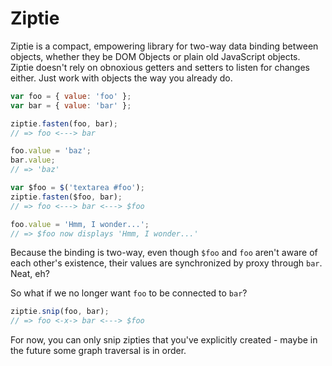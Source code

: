 Ziptie
======

Ziptie is a compact, empowering library for two-way data binding between objects, whether they be DOM Objects or plain old JavaScript objects. Ziptie doesn't rely on obnoxious getters and setters to listen for changes either. Just work with objects the way you already do.

```js
var foo = { value: 'foo' };
var bar = { value: 'bar' };

ziptie.fasten(foo, bar);
// => foo <---> bar

foo.value = 'baz';
bar.value;
// => 'baz'

var $foo = $('textarea #foo');
ziptie.fasten($foo, bar);
// => foo <---> bar <---> $foo

foo.value = 'Hmm, I wonder...';
// => $foo now displays 'Hmm, I wonder...'
```

Because the binding is two-way, even though `$foo` and `foo` aren't aware of each other's existence, their values are synchronized by proxy through `bar`. Neat, eh?

So what if we no longer want `foo` to be connected to `bar`?
```js
ziptie.snip(foo, bar);
// => foo <-x-> bar <---> $foo
```

For now, you can only snip zipties that you've explicitly created - maybe in the future some graph traversal is in order.

